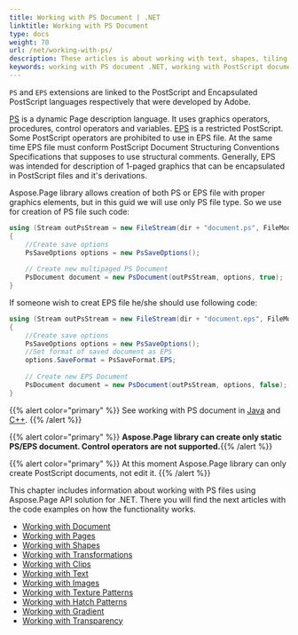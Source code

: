 ```yaml
---
title: Working with PS Document | .NET
linktitle: Working with PS Document
type: docs
weight: 70
url: /net/working-with-ps/
description: These articles is about working with text, shapes, tiling patterns, gradients, images and pages in PS or EPS files using Aspose.Page for .NET API solution.
keywords: working with PS document .NET, working with PostScript document .NET, working with EPS file .NET
---
```


`PS` and `EPS` extensions are linked to the PostScript and Encapsulated PostScript languages respectively that were developed by Adobe.

[PS](https://docs.aspose.com/page/net/what-is-ps-file/) is a dynamic Page description language. It uses graphics operators, procedures, control operators and variables.
[EPS](https://docs.aspose.com/page/net/what-is-eps-file/) is a restricted PostScript. Some PostScript operators are prohibited to use in EPS file. At the same time EPS file must conform PostScript Document
Structuring Conventions Specifications that supposes to use structural comments. Generally, EPS was intended for description of 1-paged graphics that can be encapsulated in PostScript files and it's derivations.

Aspose.Page library allows creation of both PS or EPS file with proper graphics elements, but in this guid we will use only PS file type.
So we use for creation of PS file such code:
```C#
using (Stream outPsStream = new FileStream(dir + "document.ps", FileMode.Create))
{
    //Create save options
    PsSaveOptions options = new PsSaveOptions();
    
    // Create new multipaged PS Document
    PsDocument document = new PsDocument(outPsStream, options, true);
}
```
If someone wish to creat EPS file he/she should use following code:
```C#
using (Stream outPsStream = new FileStream(dir + "document.eps", FileMode.Create))
{
    //Create save options
    PsSaveOptions options = new PsSaveOptions();
    //Set format of saved document as EPS
    options.SaveFormat = PsSaveFormat.EPS;
    
    // Create new EPS Document
    PsDocument document = new PsDocument(outPsStream, options, false);
}
```
{{% alert color="primary" %}}
See working with PS document in [Java](/page/java/ps/working-with-document/) and [C++](/page/cpp/ps/working-with-document/).
{{% /alert %}}

{{% alert color="primary" %}}
**Aspose.Page library can create only static PS/EPS document. Control operators are not supported.**{{% /alert %}}

{{% alert color="primary" %}}
At this moment Aspose.Page library can only create PostScript documents, not edit it.
{{% /alert %}}


This chapter includes information about working with PS files using Aspose.Page API solution for .NET. There you will find the next articles with the code examples on how the functionality works.


- [Working with Document](https://docs.aspose.com/page/net/ps/working-with-document/)
- [Working with Pages](https://docs.aspose.com/page/net/ps/working-with-pages/)
- [Working with Shapes](https://docs.aspose.com/page/net/ps/working-with-shapes/)
- [Working with Transformations](https://docs.aspose.com/page/net/ps/working-with-transformations/)
- [Working with Clips](https://docs.aspose.com/page/net/ps/working-with-clips/)
- [Working with Text](https://docs.aspose.com/page/net/ps/working-with-shapes/)
- [Working with Images](https://docs.aspose.com/page/net/ps/working-with-images/)
- [Working with Texture Patterns](https://docs.aspose.com/page/net/ps/working-with-texture-patterns/)
- [Working with Hatch Patterns](https://docs.aspose.com/page/net/ps/working-with-hatch-patterns/)
- [Working with Gradient](https://docs.aspose.com/page/net/ps/working-with-gradient/)
- [Working with Transparency](https://docs.aspose.com/page/net/ps/working-with-transparency/)



